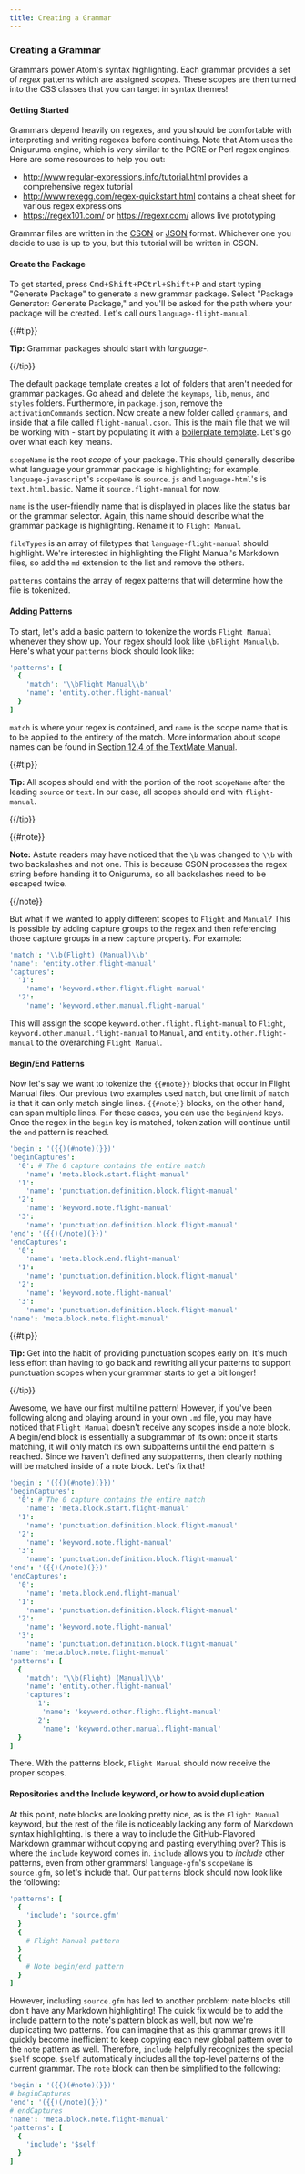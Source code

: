 ```yaml
---
title: Creating a Grammar
---
```

### Creating a Grammar

Grammars power Atom's syntax highlighting. Each grammar provides a set of _regex_ patterns which are assigned _scopes_. These scopes are then turned into the CSS classes that you can target in syntax themes!

#### Getting Started

Grammars depend heavily on regexes, and you should be comfortable with interpreting and writing regexes before continuing. Note that Atom uses the Oniguruma engine, which is very similar to the PCRE or Perl regex engines. Here are some resources to help you out:

* http://www.regular-expressions.info/tutorial.html provides a comprehensive regex tutorial
* http://www.rexegg.com/regex-quickstart.html contains a cheat sheet for various regex expressions
* https://regex101.com/ or https://regexr.com/ allows live prototyping

Grammar files are written in the [CSON](https://github.com/bevry/cson#what-is-cson) or [JSON](http://www.json.org/) format. Whichever one you decide to use is up to you, but this tutorial will be written in CSON.

#### Create the Package

<!-- TODO: This functionality doesn't exist yet... -->
To get started, press <kbd class="platform-mac">Cmd+Shift+P</kbd><kbd class="platform-windows platform-linux">Ctrl+Shift+P</kbd> and start typing "Generate Package" to generate a new grammar package. Select "Package Generator: Generate Package," and you'll be asked for the path where your package will be created. Let's call ours `language-flight-manual`.

{{#tip}}

**Tip:** Grammar packages should start with _language-_.

{{/tip}}

The default package template creates a lot of folders that aren't needed for grammar packages. Go ahead and delete the `keymaps`, `lib`, `menus`, and `styles` folders. Furthermore, in `package.json`, remove the `activationCommands` section. Now create a new folder called `grammars`, and inside that a file called `flight-manual.cson`. This is the main file that we will be working with - start by populating it with a [boilerplate template](https://gist.github.com/DamnedScholar/622926bcd222eb1ddc483d12103fd315). Let's go over what each key means.

`scopeName` is the root _scope_ of your package. This should generally describe what language your grammar package is highlighting; for example, `language-javascript`'s `scopeName` is `source.js` and `language-html`'s is `text.html.basic`. Name it `source.flight-manual` for now.

`name` is the user-friendly name that is displayed in places like the status bar or the grammar selector. Again, this name should describe what the grammar package is highlighting. Rename it to `Flight Manual`.

`fileTypes` is an array of filetypes that `language-flight-manual` should highlight. We're interested in highlighting the Flight Manual's Markdown files, so add the `md` extension to the list and remove the others.

`patterns` contains the array of regex patterns that will determine how the file is tokenized.

#### Adding Patterns

To start, let's add a basic pattern to tokenize the words `Flight Manual` whenever they show up. Your regex should look like `\bFlight Manual\b`. Here's what your `patterns` block should look like:
```cson
'patterns': [
  {
    'match': '\\bFlight Manual\\b'
    'name': 'entity.other.flight-manual'
  }
]
```

`match` is where your regex is contained, and `name` is the scope name that is to be applied to the entirety of the match. More information about scope names can be found in [Section 12.4 of the TextMate Manual](http://manual.macromates.com/en/language_grammars).

{{#tip}}

**Tip:** All scopes should end with the portion of the root `scopeName` after the leading `source` or `text`. In our case, all scopes should end with `flight-manual`.

{{/tip}}

{{#note}}

**Note:** Astute readers may have noticed that the `\b` was changed to `\\b` with two backslashes and not one. This is because CSON processes the regex string before handing it to Oniguruma, so all backslashes need to be escaped twice.

{{/note}}

But what if we wanted to apply different scopes to `Flight` and `Manual`? This is possible by adding capture groups to the regex and then referencing those capture groups in a new `capture` property. For example:
```cson
'match': '\\b(Flight) (Manual)\\b'
'name': 'entity.other.flight-manual'
'captures':
  '1':
    'name': 'keyword.other.flight.flight-manual'
  '2':
    'name': 'keyword.other.manual.flight-manual'
```

This will assign the scope `keyword.other.flight.flight-manual` to `Flight`, `keyword.other.manual.flight-manual` to `Manual`, and `entity.other.flight-manual` to the overarching `Flight Manual`.

#### Begin/End Patterns

Now let's say we want to tokenize the `{{#note}}` blocks that occur in Flight Manual files. Our previous two examples used `match`, but one limit of `match` is that it can only match single lines. `{{#note}}` blocks, on the other hand, can span multiple lines. For these cases, you can use the `begin`/`end` keys. Once the regex in the `begin` key is matched, tokenization will continue until the `end` pattern is reached.
```cson
'begin': '({{)(#note)(}})'
'beginCaptures':
  '0': # The 0 capture contains the entire match
    'name': 'meta.block.start.flight-manual'
  '1':
    'name': 'punctuation.definition.block.flight-manual'
  '2':
    'name': 'keyword.note.flight-manual'
  '3':
    'name': 'punctuation.definition.block.flight-manual'
'end': '({{)(/note)(}})'
'endCaptures':
  '0':
    'name': 'meta.block.end.flight-manual'
  '1':
    'name': 'punctuation.definition.block.flight-manual'
  '2':
    'name': 'keyword.note.flight-manual'
  '3':
    'name': 'punctuation.definition.block.flight-manual'
'name': 'meta.block.note.flight-manual'
```

{{#tip}}

**Tip:** Get into the habit of providing punctuation scopes early on. It's much less effort than having to go back and rewriting all your patterns to support punctuation scopes when your grammar starts to get a bit longer!

{{/tip}}

Awesome, we have our first multiline pattern! However, if you've been following along and playing around in your own `.md` file, you may have noticed that `Flight Manual` doesn't receive any scopes inside a note block. A begin/end block is essentially a subgrammar of its own: once it starts matching, it will only match its own subpatterns until the end pattern is reached. Since we haven't defined any subpatterns, then clearly nothing will be matched inside of a note block. Let's fix that!
```cson
'begin': '({{)(#note)(}})'
'beginCaptures':
  '0': # The 0 capture contains the entire match
    'name': 'meta.block.start.flight-manual'
  '1':
    'name': 'punctuation.definition.block.flight-manual'
  '2':
    'name': 'keyword.note.flight-manual'
  '3':
    'name': 'punctuation.definition.block.flight-manual'
'end': '({{)(/note)(}})'
'endCaptures':
  '0':
    'name': 'meta.block.end.flight-manual'
  '1':
    'name': 'punctuation.definition.block.flight-manual'
  '2':
    'name': 'keyword.note.flight-manual'
  '3':
    'name': 'punctuation.definition.block.flight-manual'
'name': 'meta.block.note.flight-manual'
'patterns': [
  {
    'match': '\\b(Flight) (Manual)\\b'
    'name': 'entity.other.flight-manual'
    'captures':
      '1':
        'name': 'keyword.other.flight.flight-manual'
      '2':
        'name': 'keyword.other.manual.flight-manual'
  }
]
```

There. With the patterns block, `Flight Manual` should now receive the proper scopes.

#### Repositories and the Include keyword, or how to avoid duplication

At this point, note blocks are looking pretty nice, as is the `Flight Manual` keyword, but the rest of the file is noticeably lacking any form of Markdown syntax highlighting. Is there a way to include the GitHub-Flavored Markdown grammar without copying and pasting everything over? This is where the `include` keyword comes in. `include` allows you to _include_ other patterns, even from other grammars! `language-gfm`'s `scopeName` is `source.gfm`, so let's include that. Our `patterns` block should now look like the following:
```cson
'patterns': [
  {
    'include': 'source.gfm'
  }
  {
    # Flight Manual pattern
  }
  {
    # Note begin/end pattern
  }
]
```

However, including `source.gfm` has led to another problem: note blocks still don't have any Markdown highlighting! The quick fix would be to add the include pattern to the note's pattern block as well, but now we're duplicating two patterns. You can imagine that as this grammar grows it'll quickly become inefficient to keep copying each new global pattern over to the `note` pattern as well. Therefore, `include` helpfully recognizes the special `$self` scope. `$self` automatically includes all the top-level patterns of the current grammar. The `note` block can then be simplified to the following:
```cson
'begin': '({{)(#note)(}})'
# beginCaptures
'end': '({{)(/note)(}})'
# endCaptures
'name': 'meta.block.note.flight-manual'
'patterns': [
  {
    'include': '$self'
  }
]
```

<!--
TODO:
* `repository` and including from repository patterns
* Wrap-up
* Implement Package Generator functionality to generate a grammar
* Intermediate + advanced grammar tutorials
-->
